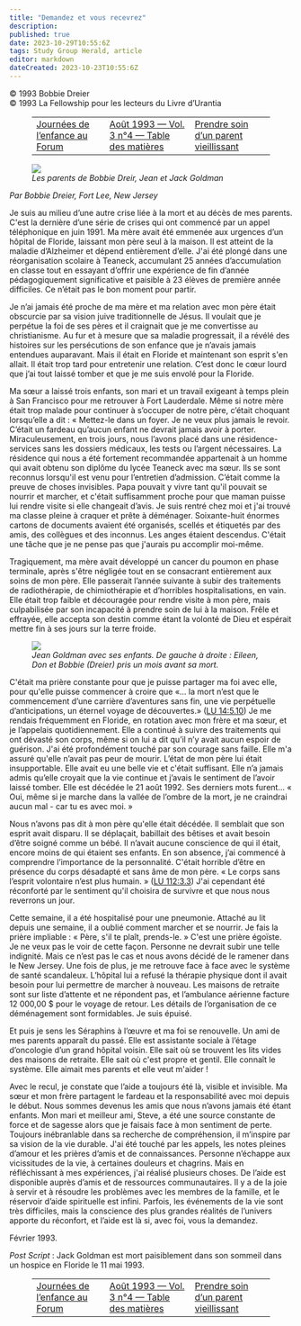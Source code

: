 ```yaml
---
title: "Demandez et vous recevrez"
description: 
published: true
date: 2023-10-29T10:55:6Z
tags: Study Group Herald, article
editor: markdown
dateCreated: 2023-10-23T10:55:6Z
---
```


<p class="v-card v-sheet theme--light grey lighten-3 px-2">© 1993 Bobbie Dreier<br>© 1993 La Fellowship pour les lecteurs du Livre d’Urantia</p>
<figure class="table chapter-navigator">
  <table>
    <tbody>
      <tr>
        <td>
        <a href="/fr/article/Mark_Kulieke/Childhood_Days_at_the_Forum">
          <span class="mdi mdi-arrow-left-drop-circle"></span><span class="pl-2">Journées de l’enfance au Forum</span>
        </a>
        </td>
        <td>
        <a href="/fr/index/articles_study_group_herald#août-1993-vol-3-n°4">
          <span class="mdi mdi-book-open-variant"></span><span class="pl-2">Août 1993 — Vol. 3 n°4 — Table des matières</span>
        </a>
        </td>
        <td>
        <a href="/fr/article/Joan_Biek/Caring_for_an_Aging_Parent">
          <span class="pr-2">Prendre soin d’un parent vieillissant</span><span class="mdi mdi-arrow-right-drop-circle"></span>
        </a>
        </td>
      </tr>
    </tbody>
  </table>
</figure>



<figure id="Figure_1" class="image urantiapedia">
<img src="/image/article/Study_Group_Herald/Bobbie_Dreier_parents.jpg">
<figcaption><em>Les parents de Bobbie Dreir, Jean et Jack Goldman</em></figcaption>
</figure>


_Par Bobbie Dreier, Fort Lee, New Jersey_

Je suis au milieu d’une autre crise liée à la mort et au décès de mes parents. C'est la dernière d’une série de crises qui ont commencé par un appel téléphonique en juin 1991. Ma mère avait été emmenée aux urgences d’un hôpital de Floride, laissant mon père seul à la maison. Il est atteint de la maladie d’Alzheimer et dépend entièrement d’elle. J'ai été plongé dans une réorganisation scolaire à Teaneck, accumulant 25 années d’accumulation en classe tout en essayant d’offrir une expérience de fin d’année pédagogiquement significative et paisible à 23 élèves de première année difficiles. Ce n’était pas le bon moment pour partir.

Je n’ai jamais été proche de ma mère et ma relation avec mon père était obscurcie par sa vision juive traditionnelle de Jésus. Il voulait que je perpétue la foi de ses pères et il craignait que je me convertisse au christianisme. Au fur et à mesure que sa maladie progressait, il a révélé des histoires sur les persécutions de son enfance que je n’avais jamais entendues auparavant. Mais il était en Floride et maintenant son esprit s'en allait. Il était trop tard pour entretenir une relation. C’est donc le cœur lourd que j’ai tout laissé tomber et que je me suis envolé pour la Floride.

Ma sœur a laissé trois enfants, son mari et un travail exigeant à temps plein à San Francisco pour me retrouver à Fort Lauderdale. Même si notre mère était trop malade pour continuer à s’occuper de notre père, c’était choquant lorsqu’elle a dit : « Mettez-le dans un foyer. Je ne veux plus jamais le revoir. C’était un fardeau qu’aucun enfant ne devrait jamais avoir à porter. Miraculeusement, en trois jours, nous l’avons placé dans une résidence-services sans les dossiers médicaux, les tests ou l’argent nécessaires. La résidence qui nous a été fortement recommandée appartenait à un homme qui avait obtenu son diplôme du lycée Teaneck avec ma sœur. Ils se sont reconnus lorsqu'il est venu pour l’entretien d’admission. C’était comme la preuve de choses invisibles. Papa pouvait y vivre tant qu'il pouvait se nourrir et marcher, et c'était suffisamment proche pour que maman puisse lui rendre visite si elle changeait d’avis. Je suis rentré chez moi et j'ai trouvé ma classe pleine à craquer et prête à déménager. Soixante-huit énormes cartons de documents avaient été organisés, scellés et étiquetés par des amis, des collègues et des inconnus. Les anges étaient descendus. C'était une tâche que je ne pense pas que j'aurais pu accomplir moi-même.

Tragiquement, ma mère avait développé un cancer du poumon en phase terminale, après s'être négligée tout en se consacrant entièrement aux soins de mon père. Elle passerait l’année suivante à subir des traitements de radiothérapie, de chimiothérapie et d’horribles hospitalisations, en vain. Elle était trop faible et découragée pour rendre visite à mon père, mais culpabilisée par son incapacité à prendre soin de lui à la maison. Frêle et effrayée, elle accepta son destin comme étant la volonté de Dieu et espérait mettre fin à ses jours sur la terre froide.


<figure id="Figure_1" class="image urantiapedia">
<img src="/image/article/Study_Group_Herald/Jean_Goldman.jpg">
<figcaption><em>Jean Goldman avec ses enfants. De gauche à droite : Eileen, Don et Bobbie (Dreier) pris un mois avant sa mort.</em></figcaption>
</figure>


C'était ma prière constante pour que je puisse partager ma foi avec elle, pour qu'elle puisse commencer à croire que «... la mort n’est que le commencement d’une carrière d’aventures sans fin, une vie perpétuelle d’anticipations, un éternel voyage de découvertes.» ([LU 14:5.10](/fr/The_Urantia_Book/14#p5_10)) Je me rendais fréquemment en Floride, en rotation avec mon frère et ma sœur, et je l’appelais quotidiennement. Elle a continué à suivre des traitements qui ont dévasté son corps, même si on lui a dit qu’il n’y avait aucun espoir de guérison. J'ai été profondément touché par son courage sans faille. Elle m'a assuré qu'elle n’avait pas peur de mourir. L’état de mon père lui était insupportable. Elle avait eu une belle vie et c'était suffisant. Elle n’a jamais admis qu’elle croyait que la vie continue et j’avais le sentiment de l’avoir laissé tomber. Elle est décédée le 21 août 1992. Ses derniers mots furent... « Oui, même si je marche dans la vallée de l’ombre de la mort, je ne craindrai aucun mal - car tu es avec moi. »

Nous n’avons pas dit à mon père qu'elle était décédée. Il semblait que son esprit avait disparu. Il se déplaçait, babillait des bêtises et avait besoin d’être soigné comme un bébé. Il n’avait aucune conscience de qui il était, encore moins de qui étaient ses enfants. En son absence, j’ai commencé à comprendre l’importance de la personnalité. C'était horrible d’être en présence du corps désadapté et sans âme de mon père. « Le corps sans l’esprit volontaire n’est plus humain. » ([LU 112:3.3](/fr/The_Urantia_Book/112#p3_3)) J'ai cependant été réconforté par le sentiment qu'il choisira de survivre et que nous nous reverrons un jour.

Cette semaine, il a été hospitalisé pour une pneumonie. Attaché au lit depuis une semaine, il a oublié comment marcher et se nourrir. Je fais la prière impliable : « Père, s'il te plaît, prends-le. » C'est une prière égoïste. Je ne veux pas le voir de cette façon. Personne ne devrait subir une telle indignité. Mais ce n’est pas le cas et nous avons décidé de le ramener dans le New Jersey. Une fois de plus, je me retrouve face à face avec le système de santé scandaleux. L’hôpital lui a refusé la thérapie physique dont il avait besoin pour lui permettre de marcher à nouveau. Les maisons de retraite sont sur liste d’attente et ne répondent pas, et l’ambulance aérienne facture 12 000,00 $ pour le voyage de retour. Les détails de l’organisation de ce déménagement sont formidables. Je suis épuisé.

Et puis je sens les Séraphins à l’œuvre et ma foi se renouvelle. Un ami de mes parents apparaît du passé. Elle est assistante sociale à l’étage d’oncologie d’un grand hôpital voisin. Elle sait où se trouvent les lits vides des maisons de retraite. Elle sait où c'est propre et gentil. Elle connaît le système. Elle aimait mes parents et elle veut m'aider !

Avec le recul, je constate que l’aide a toujours été là, visible et invisible. Ma sœur et mon frère partagent le fardeau et la responsabilité avec moi depuis le début. Nous sommes devenus les amis que nous n’avons jamais été étant enfants. Mon mari et meilleur ami, Steve, a été une source constante de force et de sagesse alors que je faisais face à mon sentiment de perte. Toujours inébranlable dans sa recherche de compréhension, il m’inspire par sa vision de la vie durable. J'ai été touché par les appels, les notes pleines d’amour et les prières d’amis et de connaissances. Personne n’échappe aux vicissitudes de la vie, à certaines douleurs et chagrins. Mais en réfléchissant à mes expériences, j'ai réalisé plusieurs choses. De l’aide est disponible auprès d’amis et de ressources communautaires. Il y a de la joie à servir et à résoudre les problèmes avec les membres de la famille, et le réservoir d’aide spirituelle est infini. Parfois, les événements de la vie sont très difficiles, mais la conscience des plus grandes réalités de l’univers apporte du réconfort, et l’aide est là si, avec foi, vous la demandez.

Février 1993.

_Post Script_ : Jack Goldman est mort paisiblement dans son sommeil dans un hospice en Floride le 11 mai 1993.



<figure class="table chapter-navigator">
  <table>
    <tbody>
      <tr>
        <td>
        <a href="/fr/article/Mark_Kulieke/Childhood_Days_at_the_Forum">
          <span class="mdi mdi-arrow-left-drop-circle"></span><span class="pl-2">Journées de l’enfance au Forum</span>
        </a>
        </td>
        <td>
        <a href="/fr/index/articles_study_group_herald#août-1993-vol-3-n°4">
          <span class="mdi mdi-book-open-variant"></span><span class="pl-2">Août 1993 — Vol. 3 n°4 — Table des matières</span>
        </a>
        </td>
        <td>
        <a href="/fr/article/Joan_Biek/Caring_for_an_Aging_Parent">
          <span class="pr-2">Prendre soin d’un parent vieillissant</span><span class="mdi mdi-arrow-right-drop-circle"></span>
        </a>
        </td>
      </tr>
    </tbody>
  </table>
</figure>
